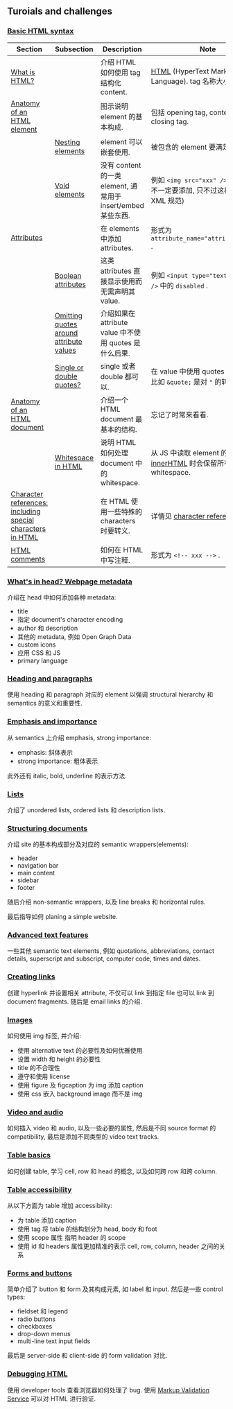 ## Turoials and challenges

### [Basic HTML syntax](https://developer.mozilla.org/en-US/docs/Learn_web_development/Core/Structuring_content/Basic_HTML_syntax)

| Section | Subsection | Description | Note |
|---|---|---|---|
| [What is HTML?](https://developer.mozilla.org/en-US/docs/Learn_web_development/Core/Structuring_content/Basic_HTML_syntax#what_is_html) | | 介绍 HTML 如何使用 tag 结构化 content. | [HTML](https://developer.mozilla.org/en-US/docs/Glossary/HTML) (HyperText Markup Language). tag 名称大小写不敏感. |
| [Anatomy of an HTML element](https://developer.mozilla.org/en-US/docs/Learn_web_development/Core/Structuring_content/Basic_HTML_syntax#anatomy_of_an_html_element) | | 图示说明 element 的基本构成. | 包括 opening tag, content 和 closing tag. |
| | [Nesting elements](https://developer.mozilla.org/en-US/docs/Learn_web_development/Core/Structuring_content/Basic_HTML_syntax#nesting_elements) | element 可以嵌套使用. | 被包含的 element 要满足开闭规则. |
| | [Void elements](https://developer.mozilla.org/en-US/docs/Learn_web_development/Core/Structuring_content/Basic_HTML_syntax#void_elements) | 没有 content 的一类 element, 通常用于 insert/embed 某些东西. | 例如 `<img src="xxx" />` . (最后的 `/` 不一定要添加, 只不过这样会符合 XML 规范)|
| [Attributes](https://developer.mozilla.org/en-US/docs/Learn_web_development/Core/Structuring_content/Basic_HTML_syntax#attributes) | | 在 elements 中添加 attributes. | 形式为 `attribute_name="attribute_value"` .|
| | [Boolean attributes](https://developer.mozilla.org/en-US/docs/Learn_web_development/Core/Structuring_content/Basic_HTML_syntax#boolean_attributes) | 这类 attributes 直接显示使用而无需声明其 value. | 例如 `<input type="text" disabled />` 中的 `disabled` . |
| | [Omitting quotes around attribute values](https://developer.mozilla.org/en-US/docs/Learn_web_development/Core/Structuring_content/Basic_HTML_syntax#omitting_quotes_around_attribute_values) | 介绍如果在 attribute value 中不使用 quotes 是什么后果. | |
| | [Single or double quotes?](https://developer.mozilla.org/en-US/docs/Learn_web_development/Core/Structuring_content/Basic_HTML_syntax#single_or_double_quotes) | single 或者 double 都可以. | 在 value 中使用 quotes 时要转义, 比如 `&quote;` 是对 `"` 的转义. |
| [Anatomy of an HTML document](https://developer.mozilla.org/en-US/docs/Learn_web_development/Core/Structuring_content/Basic_HTML_syntax#anatomy_of_an_html_document) | | 介绍一个 HTML document 最基本的结构. | 忘记了时常来看看. |
| | [Whitespace in HTML](https://developer.mozilla.org/en-US/docs/Learn_web_development/Core/Structuring_content/Basic_HTML_syntax#whitespace_in_html) | 说明 HTML 如何处理 document 中的 whitespace. | 从 JS 中读取 element 的 [innerHTML](https://developer.mozilla.org/en-US/docs/Web/API/Element/innerHTML) 时会保留所有的 whitespace. |
| [Character references: including special characters in HTML](https://developer.mozilla.org/en-US/docs/Learn_web_development/Core/Structuring_content/Basic_HTML_syntax#character_references_including_special_characters_in_html) | | 在 HTML 使用一些特殊的 characters  时要转义. | 详情见 [character references](https://developer.mozilla.org/en-US/docs/Glossary/Character_reference) . |
| [HTML comments](https://developer.mozilla.org/en-US/docs/Learn_web_development/Core/Structuring_content/Basic_HTML_syntax#html_comments) | | 如何在 HTML 中写注释. | 形式为 `<!-- xxx -->` . |

### [What's in head? Webpage metadata](https://developer.mozilla.org/en-US/docs/Learn_web_development/Core/Structuring_content/Webpage_metadata)

介绍在 head 中如何添加各种 metadata:

- title
- 指定 document's character encoding
- author 和 description
- 其他的 metadata, 例如 Open Graph Data
- custom icons
- 应用 CSS 和 JS
- primary language

### [Heading and paragraphs](https://developer.mozilla.org/en-US/docs/Learn_web_development/Core/Structuring_content/Headings_and_paragraphs)

使用 heading 和 paragraph 对应的 element 以强调 structural hierarchy 和 semantics 的意义和重要性.

### [Emphasis and importance](https://developer.mozilla.org/en-US/docs/Learn_web_development/Core/Structuring_content/Emphasis_and_importance)

从 semantics 上介绍 emphasis, strong importance:

- emphasis: 斜体表示
- strong importance: 粗体表示

此外还有 italic, bold, underline 的表示方法.

### [Lists](https://developer.mozilla.org/en-US/docs/Learn_web_development/Core/Structuring_content/Lists)

介绍了 unordered lists, ordered lists 和 description lists.

### [Structuring documents](https://developer.mozilla.org/en-US/docs/Learn_web_development/Core/Structuring_content/Structuring_documents)

介绍 site 的基本构成部分及对应的 semantic wrappers(elements):

- header
- navigation bar
- main content
- sidebar
- footer

随后介绍 non-semantic wrappers, 以及 line breaks 和 horizontal rules.

最后指导如何 planing a simple website.

### [Advanced text features](https://developer.mozilla.org/en-US/docs/Learn_web_development/Core/Structuring_content/Advanced_text_features)

一些其他 semantic text elements, 例如 quotations, abbreviations, contact details, superscript and subscript, computer code, times and dates.

### [Creating links](https://developer.mozilla.org/en-US/docs/Learn_web_development/Core/Structuring_content/Creating_links)

创建 hyperlink 并设置相关 attribute, 不仅可以 link 到指定 file 也可以 link 到 document fragments. 随后是 email links 的介绍.

### [Images](https://developer.mozilla.org/en-US/docs/Learn_web_development/Core/Structuring_content/HTML_images)

如何使用 img 标签, 并介绍:

- 使用 alternative text 的必要性及如何优雅使用
- 设置 width 和 height 的必要性
- title 的不合理性
- 遵守和使用 license 
- 使用 figure 及 figcaption 为 img 添加 caption
- 使用 css 嵌入 background image 而不是 img

### [Video and audio](https://developer.mozilla.org/en-US/docs/Learn_web_development/Core/Structuring_content/HTML_video_and_audio)

如何插入 video 和 audio, 以及一些必要的属性, 然后是不同 source format 的 compatibility, 最后是添加不同类型的 video text tracks.

### [Table basics](https://developer.mozilla.org/en-US/docs/Learn_web_development/Core/Structuring_content/HTML_table_basics)

如何创建 table, 学习 cell, row 和 head 的概念, 以及如何跨 row 和跨 column.

### [Table accessibility](https://developer.mozilla.org/en-US/docs/Learn_web_development/Core/Structuring_content/Table_accessibility)

从以下方面为 table 增加 accessibility:

- 为 table 添加 caption
- 使用 tag 将 table 的结构划分为 head, body 和 foot
- 使用 scope 属性 指明 header 的 scope
- 使用 id 和 headers 属性更加精准的表示 cell, row, column, header 之间的关系

### [Forms and buttons](https://developer.mozilla.org/en-US/docs/Learn_web_development/Core/Structuring_content/HTML_forms)

简单介绍了 button 和 form 及其构成元素, 如 label 和 input. 然后是一些 control types:

- fieldset 和 legend
- radio buttons
- checkboxes
- drop-down menus
- multi-line text input fields

最后是 server-side 和 client-side 的 form validation 对比.


### [Debugging HTML](https://developer.mozilla.org/en-US/docs/Learn_web_development/Core/Structuring_content/Debugging_HTML)

使用 developer tools 查看浏览器如何处理了 bug. 使用 [Markup Validation Service](https://validator.w3.org/) 可以对 HTML 进行验证.